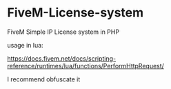 # FiveM-License-system
FiveM Simple IP License system in PHP

usage in lua:

https://docs.fivem.net/docs/scripting-reference/runtimes/lua/functions/PerformHttpRequest/

I recommend obfuscate it
